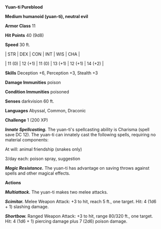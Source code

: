 **Yuan-ti Pureblood**

**Medium humanoid (yuan-ti), neutral evil**

**Armor Class** 11

**Hit Points** 40 (9d8)

**Speed** 30 ft.

|   STR   |   DEX   |   CON   |   INT   |   WIS   |   CHA   |
  
| 11 (0) | 12 (+1) | 11 (0) | 13 (+1) | 12 (+1) | 14 (+2) |

**Skills** Deception +6, Perception +3, Stealth +3

**Damage Immunities** poison

**Condition Immunities** poisoned

**Senses** darkvision 60 ft.

**Languages** Abyssal, Common, Draconic

**Challenge** 1 (200 XP)

***Innate Spellcasting.*** The yuan-ti's spellcasting ability is Charisma (spell save DC 12). The yuan-ti can innately cast the following spells, requiring no material components: 

At will: animal friendship (snakes only)

3/day each: poison spray, suggestion

***Magic Resistance.*** The yuan-ti has advantage on saving throws against spells and other magical effects.

**Actions**

***Multiattack.*** The yuan-ti makes two melee attacks.

***Scimitar.*** Melee Weapon Attack: +3 to hit, reach 5 ft., one target. Hit: 4 (1d6 + 1) slashing damage.

***Shortbow.*** Ranged Weapon Attack: +3 to hit, range 80/320 ft., one target. Hit: 4 (1d6 + 1) piercing damage plus 7 (2d6) poison damage.


